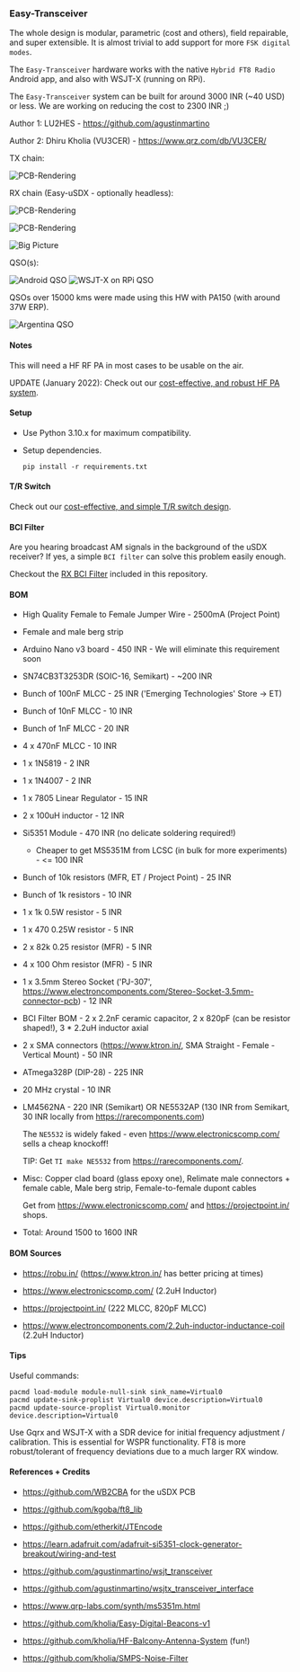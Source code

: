 ### Easy-Transceiver

The whole design is modular, parametric (cost and others), field repairable,
and super extensible. It is almost trivial to add support for more `FSK digital
modes`.

The `Easy-Transceiver` hardware works with the native `Hybrid FT8 Radio`
Android app, and also with WSJT-X (running on RPi).

The `Easy-Transceiver` system can be built for around 3000 INR (~40 USD) or
less. We are working on reducing the cost to 2300 INR ;)

Author 1: LU2HES - https://github.com/agustinmartino

Author 2: Dhiru Kholia (VU3CER) - https://www.qrz.com/db/VU3CER/

TX chain:

![PCB-Rendering](./PCB-Rendering-2.png)

RX chain (Easy-uSDX - optionally headless):

![PCB-Rendering](./PCB-Rendering-2-3.png)

![PCB-Rendering](./PCB-Rendering-2-4.png)

![Big Picture](./images/LU2HES_block_diagram.png)

QSO(s):

![Android QSO](./Screenshot_20220228-182743_Hybrid_FT8_Radio.png)
![WSJT-X on RPi QSO](./WSJT-X-Screenshot_2022-03-03_17-23-13.png)

QSOs over 15000 kms were made using this HW with PA150 (with around 37W ERP).

![Argentina QSO](./Screenshot_2022-03-06_19-38-08.png)


#### Notes

This will need a HF RF PA in most cases to be usable on the air.

UPDATE (January 2022): Check out our [cost-effective, and robust HF PA system](https://github.com/kholia/HF-PA-v5/).


#### Setup

- Use Python 3.10.x for maximum compatibility.

- Setup dependencies.

  `pip install -r requirements.txt`


#### T/R Switch

Check out our [cost-effective, and simple T/R switch design](https://github.com/kholia/Simple-TR-Switch/).


#### BCI Filter

Are you hearing broadcast AM signals in the background of the uSDX receiver? If
yes, a simple `BCI filter` can solve this problem easily enough.

Checkout the [RX BCI Filter](./HPF-BCI-Filter-RX) included in this repository.


#### BOM

- High Quality Female to Female Jumper Wire - 2500mA (Project Point)

- Female and male berg strip

- Arduino Nano v3 board - 450 INR - We will eliminate this requirement soon

- SN74CB3T3253DR (SOIC-16, Semikart) - ~200 INR

- Bunch of 100nF MLCC - 25 INR ('Emerging Technologies' Store -> ET)

- Bunch of 10nF MLCC - 10 INR

- Bunch of 1nF MLCC - 20 INR

- 4 x 470nF MLCC - 10 INR

- 1 x 1N5819 - 2 INR

- 1 x 1N4007 - 2 INR

- 1 x 7805 Linear Regulator - 15 INR

- 2 x 100uH inductor - 12 INR

- Si5351 Module - 470 INR (no delicate soldering required!)

  - Cheaper to get MS5351M from LCSC (in bulk for more experiments) - <= 100 INR

- Bunch of 10k resistors (MFR, ET / Project Point) - 25 INR

- Bunch of 1k resistors - 10 INR

- 1 x 1k 0.5W resistor - 5 INR

- 1 x 470 0.25W resistor - 5 INR

- 2 x 82k 0.25 resistor (MFR) - 5 INR

- 4 x 100 Ohm resistor (MFR) - 5 INR

- 1 x 3.5mm Stereo Socket ('PJ-307', https://www.electroncomponents.com/Stereo-Socket-3.5mm-connector-pcb) - 12 INR

- BCI Filter BOM - 2 x 2.2nF ceramic capacitor, 2 x 820pF (can be resistor shaped!), 3 * 2.2uH inductor axial

- 2 x SMA connectors (https://www.ktron.in/, SMA Straight - Female - Vertical Mount) - 50 INR

- ATmega328P (DIP-28) - 225 INR

- 20 MHz crystal - 10 INR

- LM4562NA - 220 INR (Semikart) OR NE5532AP (130 INR from Semikart, 30 INR locally from https://rarecomponents.com)

  The `NE5532` is widely faked - even https://www.electronicscomp.com/ sells a cheap knockoff!

  TIP: Get `TI make NE5532` from https://rarecomponents.com/.

- Misc: Copper clad board (glass epoxy one), Relimate male connectors + female
  cable, Male berg strip, Female-to-female dupont cables

  Get from https://www.electronicscomp.com/ and https://projectpoint.in/ shops.

- Total: Around 1500 to 1600 INR


#### BOM Sources

- https://robu.in/ (https://www.ktron.in/ has better pricing at times)

- https://www.electronicscomp.com/ (2.2uH Inductor)

- https://projectpoint.in/ (222 MLCC, 820pF MLCC)

- https://www.electroncomponents.com/2.2uh-inductor-inductance-coil (2.2uH Inductor)


#### Tips

Useful commands:

```
pacmd load-module module-null-sink sink_name=Virtual0
pacmd update-sink-proplist Virtual0 device.description=Virtual0
pacmd update-source-proplist Virtual0.monitor device.description=Virtual0
```

Use Gqrx and WSJT-X with a SDR device for initial frequency adjustment /
calibration. This is essential for WSPR functionality. FT8 is more
robust/tolerant of frequency deviations due to a much larger RX window.


#### References + Credits

- https://github.com/WB2CBA for the uSDX PCB

- https://github.com/kgoba/ft8_lib

- https://github.com/etherkit/JTEncode

- https://learn.adafruit.com/adafruit-si5351-clock-generator-breakout/wiring-and-test

- https://github.com/agustinmartino/wsjt_transceiver

- https://github.com/agustinmartino/wsjtx_transceiver_interface

- https://www.qrp-labs.com/synth/ms5351m.html

- https://github.com/kholia/Easy-Digital-Beacons-v1

- https://github.com/kholia/HF-Balcony-Antenna-System (fun!)

- https://github.com/kholia/SMPS-Noise-Filter
